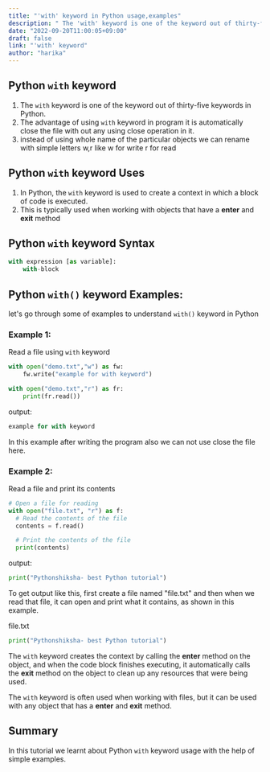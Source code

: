 ```yaml
---
title: "'with' keyword in Python usage,examples"
description: " The 'with' keyword is one of the keyword out of thirty-five keywords in Python"
date: "2022-09-20T11:00:05+09:00"
draft: false
link: "'with' keyword"
author: "harika"
---
```


## Python `with` keyword 

1. The `with` keyword is one of the keyword out of thirty-five keywords in Python.
2. The advantage of using `with` keyword in program it is automatically close the file with out any using close operation in it.
3. instead of using whole name of the particular objects we can rename with simple letters w,r like
w for write
r for read
 
## Python `with` keyword Uses

1. In Python, the `with` keyword is used to create a context in which a block of code is executed.
2. This is typically used when working with objects that have a __enter__ and __exit__ method


## Python `with` keyword Syntax

```Python
with expression [as variable]:
    with-block
```

## Python `with()` keyword Examples:

let's go through some of examples to understand `with()` keyword in Python

### Example 1: 
Read a file using `with` keyword

```Python
with open("demo.txt","w") as fw:
    fw.write("example for with keyword")

with open("demo.txt","r") as fr:
    print(fr.read())
```

output:

```Python
example for with keyword
```
In this example after writing the program also we can not use close the file here.

### Example 2: 
Read a file and print its contents 

```Python
# Open a file for reading
with open("file.txt", "r") as f:
  # Read the contents of the file
  contents = f.read()

  # Print the contents of the file
  print(contents)
```

output:
```Python
print("Pythonshiksha- best Python tutorial")
```
To get output like this, first create a file named "file.txt" and then when we read that file, it can open and print what it contains, as shown in this example. 

file.txt  
```Python
print("Pythonshiksha- best Python tutorial")
```

The `with` keyword creates the context by calling the __enter__ method on the object, and when the code block finishes executing, it automatically calls the __exit__ method on the object to clean up any resources that were being used. 

The `with` keyword is often used when working with files, but it can be used with any object that has a __enter__ and __exit__ method.

## Summary
In this tutorial we learnt about Python `with` keyword usage with the help of simple examples.